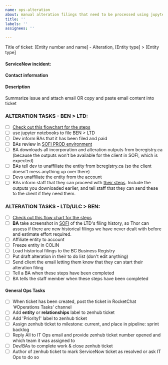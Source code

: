 ```yaml
---
name: ops-alteration
about: manual alteration filings that need to be processed using jupyter notebooks
title: ''
labels: ''
assignees: ''

---
```


Title of ticket: [Entity number and name] - Alteration, [Entity type] > [Entity type]

#### ServiceNow incident:

#### Contact information


#### Description
Summarize issue and attach email OR copy and paste email content into ticket

### ALTERATION TASKS - BEN > LTD:
- [ ] [Check out this flowchart for the steps](https://drive.google.com/file/d/1jMR6eAe2jr4B8cWdQgZQrwziiVUXWl5f/view?usp=sharing)
- [ ] use jupyter notebooks to file BEN > LTD
- [ ] Dev inform BAs that it has been filed and paid
- [ ] BAs review in [SOFI PROD environment](https://www.bcregistryallservices.gov.bc.ca/sofi/login/login.htm)
- [ ] BA downloads all incorporation and alteration outputs from bcregistry.ca (because the outputs won't be available for the client in SOFI, which is expected)
- [ ] BAs tell dev to unaffiliate the entity from bcregistry.ca (so the client doesn't mess anything up over there)
- [ ] Devs unaffiliate the entity from the account
- [ ] BAs inform staff that they can proceed with [their steps](https://drive.google.com/file/d/1jMR6eAe2jr4B8cWdQgZQrwziiVUXWl5f/view?usp=sharing). Include the outputs you downloaded earlier, and tell staff that they can send these to the client if they need them.

### ALTERATION TASKS - LTD/ULC > BEN:
- [ ] [Check out this flow chart for the steps](https://drive.google.com/file/d/1aXdlPyefjab6hhMw9U9JZsHQProGS6sA/view?usp=sharing)
- [ ] **BA** take screenshot in [SOFI](https://www.bcregistryallservices.gov.bc.ca/sofi/login/login.htm) of the LTD's filing history, so Thor can assess if there are new historical filings we have never dealt with before and estimate effort required.
- [ ] Affiliate entity to account
- [ ] Freeze entity in COLIN
- [ ] Load historical filings to the BC Business Registry
- [ ] Put draft alteration in their to do list (don't edit anything)
- [ ] Send client the email letting them know that they can start their alteration filing
- [ ] Tell a BA when these steps have been completed
- [ ] BA tells the staff member when these steps have been completed

#### General Ops Tasks
- [ ] When ticket has been created, post the ticket in RocketChat '#Operations Tasks' channel
- [ ] Add **entity** or **relationships** label to zenhub ticket
- [ ] Add 'Priority1' label to zenhub ticket
- [ ] Assign zenhub ticket to milestone: current, and place in pipeline: sprint backlog
- [ ] Reply All to IT Ops email and provide zenhub ticket number opened and which team it was assigned to
- [ ] Dev/BAs to complete work & close zenhub ticket
- [ ] Author of zenhub ticket to mark ServiceNow ticket as resolved or ask IT Ops to do so
